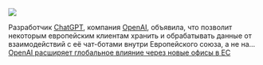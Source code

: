 <!--2025-02-07 13:12:36-->
<div class="yb">
  <div class="rss smaller1 habr"><img src="https://habrastorage.org/getpro/habr/upload_files/596/27b/46a/59627b46a5892f914b6d5d3b248d956b.png" /><p>Разработчик <a href="https://chatgpt.com/">ChatGPT</a>, компания <a href="https://openai.com/">OpenAI</a>, объявила, что позволит некоторым европейским клиентам хранить и обрабатывать данные от взаимодействий с её чат-ботами внутри Европейского союза, а не на... <br><a class="light" href="https://habr.com/ru/companies/bothub/news/880462/?utm_source=habrahabr&utm_medium=rss&utm_campaign=880462">OpenAI расширяет глобальное влияние через новые офисы в ЕС</a></div>
</div>
